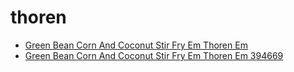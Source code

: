 # thoren

 * [Green Bean Corn And Coconut Stir Fry Em Thoren Em](../../index/g/green-bean-corn-and-coconut-stir-fry-em-thoren-em-394669.json)
 * [Green Bean Corn And Coconut Stir Fry Em Thoren Em 394669](../../index/g/green-bean-corn-and-coconut-stir-fry-em-thoren-em-394669.json)
